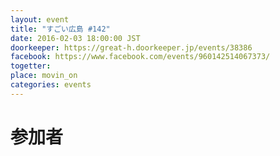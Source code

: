 ```yaml
---
layout: event
title: "すごい広島 #142"
date: 2016-02-03 18:00:00 JST
doorkeeper: https://great-h.doorkeeper.jp/events/38386
facebook: https://www.facebook.com/events/960142514067373/
togetter:
place: movin_on
categories: events
---
```


# 参加者
